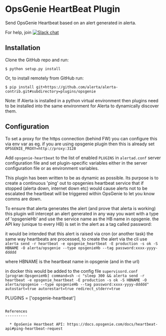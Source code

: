 OpsGenie HeartBeat Plugin
================

Send OpsGenie Heartbeat based on an alert generated in alerta.

For help, join [![Slack chat](https://img.shields.io/badge/chat-on%20slack-blue?logo=slack)](https://slack.alerta.dev)

Installation
------------

Clone the GitHub repo and run:

    $ python setup.py install

Or, to install remotely from GitHub run:

    $ pip install git+https://github.com/alerta/alerta-contrib.git#subdirectory=plugins/opsgenie

Note: If Alerta is installed in a python virtual environment then plugins
need to be installed into the same environment for Alerta to dynamically
discover them.

Configuration
-------------
To set a proxy for the https connection (behind FW) you can configure this via env var as eg. if you are using 
opsgenie plugin then this is already set
`OPSGENIE_PROXY=http://proxy:3128`

Add `opsgenie-heartbeat` to the list of enabled `PLUGINS` in `alertad.conf` server
configuration file and set plugin-specific variables either in the
server configuration file or as environment variables.

This plugin has been written to be as dynamic as possible. Its purpose is to create a continuous 'ping' out to opsgenies
heartbeat service that if stopped (alerta down, internet down etc) would cause alerts not to be escalated the heartbeat will 
be triggered within OpsGenie to let you know comms are down.

To ensure that alerta generates the alert (and prove that alerta is working) this plugin will intercept an alert generated in any way you want
with a type of 'opsgenieHb' and use the service name as the HB name in opsgenie. the API key (unique to every HB) is set in the alert as a tag 
called password:

it would be intended that this alert is raised via cron (or another task) the same way heartbeats are processed, to create the alert 
via the cli use
`alerta send -r heartbeat -e opsgenie_heartbeat -E production -s ok -S HBNAME -O alerta/opsgenie --type opsgenieHb --tag password:xxxx-yyyy-ddddd`

where HBNAME is the heartbeat name in opsgenie (and in the url)

in docker this would be added to the config file `supervisord.conf`
`[program:OpsgenieHb]
command=sh -c "sleep 300 && alerta send -r heartbeat -e opsgenie_heartbeat -E production -s ok -S HBNAME -O alerta/opsgenie --type opsgenieHb --tag password:xxxx-yyyy-ddddd"
autostart=true
autorestart=true
redirect_stderr=true`

PLUGINS = ['opsgenie-heartbeat']

```

References
----------

  * OpsGenie Heartbeat API: https://docs.opsgenie.com/docs/heartbeat-api#ping-heartbeat-request



